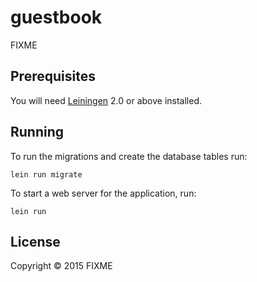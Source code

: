 # guestbook

FIXME

## Prerequisites

You will need [Leiningen][1] 2.0 or above installed.

[1]: https://github.com/technomancy/leiningen

## Running

To run the migrations and create the database tables run:

    lein run migrate

To start a web server for the application, run:
    
    lein run

## License

Copyright © 2015 FIXME
